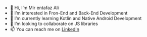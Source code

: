 - 👋 Hi, I’m Mir entafaz Ali
- 👀 I’m interested in Fron-End and Back-End Development
- 🌱 I’m currently learning Kotlin and Native Android Development
- 💞️ I’m looking to collaborate on JS libraries
- 📫 You can reach me on [LinkedIn](https://www.linkedin.com/in/iamentafaz/)

<!---
iamentafaz/iamentafaz is a ✨ special ✨ repository because its `README.md` (this file) appears on your GitHub profile.
You can click the Preview link to take a look at your changes.
--->
